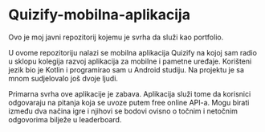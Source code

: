 # Quizify-mobilna-aplikacija

Ovo je moj javni repozitorij kojemu je svrha da služi kao portfolio. 

U ovome repozitoriju nalazi se mobilna aplikacija Quizify na kojoj sam radio u sklopu kolegija razvoj aplikacija za mobilne i pametne uređaje. Korišteni jezik bio je Kotlin i programirao sam u Android studiju. Na projektu je sa mnom sudjelovalo još dvoje ljudi. 

Primarna svrha ove aplikacije je zabava. Aplikacija služi tome da korisnici odgovaraju na pitanja koja se uvoze putem free online API-a. Mogu birati između dva načina igre i njihovi se bodovi ovisno o točnim i netočnim odgovorima bilježe u leaderboard. 
